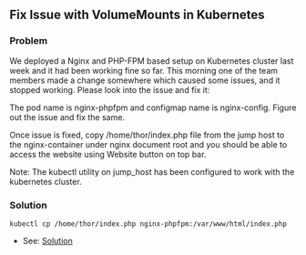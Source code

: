 ## Fix Issue with VolumeMounts in Kubernetes

### Problem

We deployed a Nginx and PHP-FPM based setup on Kubernetes cluster last week and it had been working fine so far. This
morning one of the team members made a change somewhere which caused some issues, and it stopped working. Please look
into the issue and fix it:

The pod name is nginx-phpfpm and configmap name is nginx-config. Figure out the issue and fix the same.

Once issue is fixed, copy /home/thor/index.php file from the jump host to the nginx-container under nginx document root
and you should be able to access the website using Website button on top bar.

Note: The kubectl utility on jump_host has been configured to work with the kubernetes cluster.

### Solution

```shell
kubectl cp /home/thor/index.php nginx-phpfpm:/var/www/html/index.php
```

- See: [Solution](./solution.yaml)
